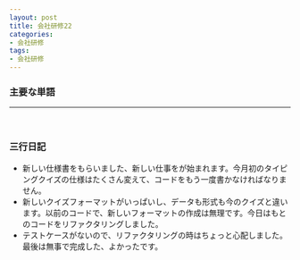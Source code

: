```yaml
---
layout: post
title: 会社研修22
categories:
- 会社研修
tags:
- 会社研修
---
```


### 主要な単語

---
　　　　　　　　　　　　　
### 三行日記

* 新しい仕様書をもらいました、新しい仕事をが始まれます。今月初のタイピングクイズの仕様はたくさん変えて、コードをもう一度書かなければなりません。
* 新しいクイズフォーマットがいっぱいし、データも形式も今のクイズと違います。以前のコードで、新しいフォーマットの作成は無理です。今日はもとのコードをリファクタリングしました。
* テストケースがないので、リファクタリングの時はちょっと心配しました。最後は無事で完成した、よかったです。